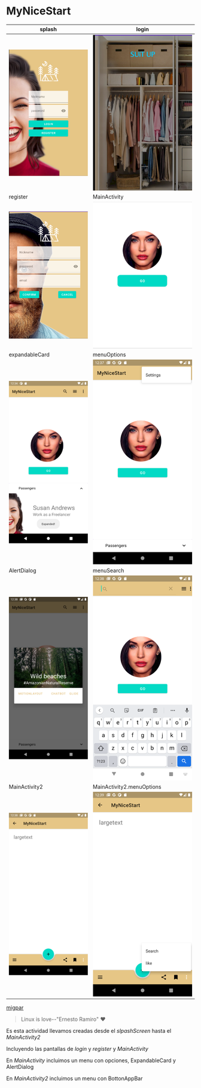 # MyNiceStart
splash | login
-------|-------
![](img/login.png) | ![](img/splash.png)
register | MainActivity
![](img/register.png) | ![](img/MainActivity.png)
expandableCard | menuOptions
![](img/MainActivity1.2.png) | ![](img/MainActivity1.3.png)
AlertDialog | menuSearch
![](img/MainActivity1.4.png) | ![](img/MainActivity1.5.png)
MainActivity2 | MainActivity2.menuOptions
![](img/MainActivity2.png) | ![](img/MainActivity2.2.png)

[migpar](https://github.com/migpar)

> Linux is love--"Ernesto Ramiro" :heart:

Es esta actividad llevamos creadas desde el _slpashScreen_ hasta el _MainActivity2_

Incluyendo las pantallas de _login_ y _register_ y _MainActivity_

En _MainActivity_ incluimos un menu con opciones, ExpandableCard y AlertDialog

En _MainActivity2_ incluimos un menu con BottonAppBar